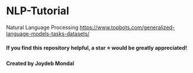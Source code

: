 # NLP-Tutorial
Natural Language Processing
https://www.topbots.com/generalized-language-models-tasks-datasets/

#### If you find this repository helpful, a star ⭐ would be greatly appreciated!
#### Created by Joydeb Mondal
